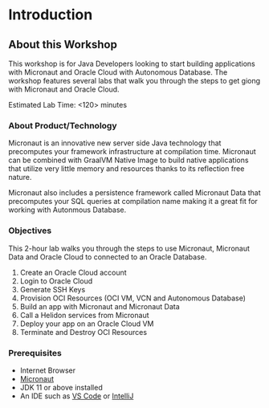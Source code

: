 # Introduction

## About this Workshop

This workshop is for Java Developers looking to start building applications with Micronaut and Oracle Cloud with Autonomous Database. The workshop features several labs that walk you through the
steps to get giong with Micronaut and Oracle Cloud.

Estimated Lab Time: &lt;120&gt; minutes

### About Product/Technology

Micronaut is an innovative new server side Java technology that precomputes your framework infrastructure at compilation time. Micronaut can be combined with GraalVM Native Image to build native applications
that utilize very little memory and resources thanks to its reflection free nature.

Micronaut also includes a persistence framework called Micronaut Data that precomputes your SQL queries at compilation name making it a great fit for working with Autonmous Database.

  <!-- [Video](youtube:zNKxJjkq0Pw) -->

### Objectives

This 2-hour lab walks you through the steps to use Micronaut, Micronaut Data
and Oracle Cloud to connected to an Oracle Database.

1. Create an Oracle Cloud account
2. Login to Oracle Cloud
3. Generate SSH Keys
4. Provision OCI Resources (OCI VM, VCN and Autonomous Database)
5. Build an app with Micronaut and Micronaut Data
6. Call a Helidon services from Micronaut
7. Deploy your app on an Oracle Cloud VM
8. Terminate and Destroy OCI Resources


### Prerequisites

* Internet Browser
* [Micronaut](https://micronaut.io/download.html)
* JDK 11 or above installed
* An IDE such as [VS Code](https://code.visualstudio.com/) or [IntelliJ](https://www.jetbrains.com/idea/download/#section=mac)
